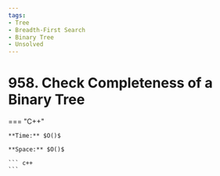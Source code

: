 ```yaml
---
tags:
- Tree
- Breadth-First Search
- Binary Tree
- Unsolved
---
```



# 958. Check Completeness of a Binary Tree

=== "C++"

    **Time:** $O()$

    **Space:** $O()$

    ``` c++
    ```